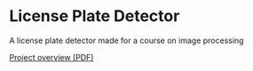 # License Plate Detector

A license plate detector made for a course on image processing

[Project overview (PDF)](https://github.com/RvanderLaan/LicencePlateDetector/blob/master/Posters/Poster%20Week%204.pdf)
